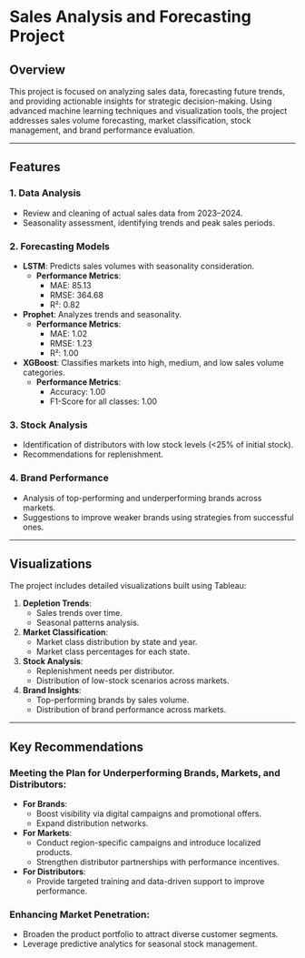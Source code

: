 # Sales Analysis and Forecasting Project

## Overview
This project is focused on analyzing sales data, forecasting future trends, and providing actionable insights for strategic decision-making. Using advanced machine learning techniques and visualization tools, the project addresses sales volume forecasting, market classification, stock management, and brand performance evaluation.

---

## Features

### 1. **Data Analysis**
   - Review and cleaning of actual sales data from 2023–2024.
   - Seasonality assessment, identifying trends and peak sales periods.

### 2. **Forecasting Models**
   - **LSTM**: Predicts sales volumes with seasonality consideration.
     - **Performance Metrics**:
       - MAE: 85.13
       - RMSE: 364.68
       - R²: 0.82
   - **Prophet**: Analyzes trends and seasonality.
     - **Performance Metrics**:
       - MAE: 1.02
       - RMSE: 1.23
       - R²: 1.00
   - **XGBoost**: Classifies markets into high, medium, and low sales volume categories.
     - **Performance Metrics**:
       - Accuracy: 1.00
       - F1-Score for all classes: 1.00

### 3. **Stock Analysis**
   - Identification of distributors with low stock levels (<25% of initial stock).
   - Recommendations for replenishment.

### 4. **Brand Performance**
   - Analysis of top-performing and underperforming brands across markets.
   - Suggestions to improve weaker brands using strategies from successful ones.

---

## Visualizations
The project includes detailed visualizations built using Tableau:
1. **Depletion Trends**:
   - Sales trends over time.
   - Seasonal patterns analysis.
2. **Market Classification**:
   - Market class distribution by state and year.
   - Market class percentages for each state.
3. **Stock Analysis**:
   - Replenishment needs per distributor.
   - Distribution of low-stock scenarios across markets.
4. **Brand Insights**:
   - Top-performing brands by sales volume.
   - Distribution of brand performance across markets.

---

## Key Recommendations
### Meeting the Plan for Underperforming Brands, Markets, and Distributors:
- **For Brands**:
  - Boost visibility via digital campaigns and promotional offers.
  - Expand distribution networks.
- **For Markets**:
  - Conduct region-specific campaigns and introduce localized products.
  - Strengthen distributor partnerships with performance incentives.
- **For Distributors**:
  - Provide targeted training and data-driven support to improve performance.

### Enhancing Market Penetration:
- Broaden the product portfolio to attract diverse customer segments.
- Leverage predictive analytics for seasonal stock management.
